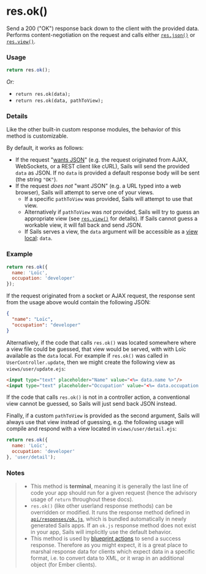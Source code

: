 # res.ok()

Send a 200 ("OK") response back down to the client with the provided data.  Performs content-negotiation on the request and calls either [`res.json()`](/#/documentation/reference/res/res.json.html) or [`res.view()`](/#/documentation/reference/res/res.view.html).


### Usage

```js
return res.ok();
```

_Or:_
+ `return res.ok(data);`
+ `return res.ok(data, pathToView);`


### Details

Like the other built-in custom response modules, the behavior of this method is customizable.

By default, it works as follows:

+ If the request "[wants JSON](/#/documentation/reference/req/req.wantsJSON.html)" (e.g. the request originated from AJAX, WebSockets, or a REST client like cURL), Sails will send the provided `data` as JSON.  If no `data` is provided a default response body will be sent (the string `"OK"`).
+ If the request _does not_ "want JSON" (e.g. a URL typed into a web browser), Sails will attempt to serve one of your views.
  + If a specific `pathToView` was provided, Sails will attempt to use that view.
  + Alternatively if `pathToView` was _not_ provided, Sails will try to guess an appropriate view (see [`res.view()`](/#/documentation/reference/res/res.view.html) for details).  If Sails cannot guess a workable view, it will fall back and send JSON.
  + If Sails serves a view, the `data` argument will be accessible as a [view local](/#/documentation/concepts/Views/Locals.html): `data`.



### Example

```javascript
return res.ok({
  name: 'Loïc',
  occupation: 'developer'
});
```


If the request originated from a socket or AJAX request, the response sent from the usage above would contain the following JSON:

```json
{
  "name": "Loïc",
  "occupation": "developer"
}
```


Alternatively, if the code that calls `res.ok()` was located somewhere where a view file could be guessed, that view would be served, with with Loïc available as the `data` local.  For example if `res.ok()` was called in `UserController.update`, then we might create the following view as `views/user/update.ejs`:

```html
<input type="text" placeholder="Name" value="<%= data.name %>"/>
<input type="text" placeholder="Occupation" value="<%= data.occupation %>"/>
```


If the code that calls `res.ok()` is not in a controller action, a conventional view cannot be guessed, so Sails will just send back JSON instead.


Finally, if a custom `pathToView` is provided as the second argument, Sails will always use that view instead of guessing, e.g. the following usage will compile and respond with a view located in `views/user/detail.ejs`:

```javascript
return res.ok({
  name: 'Loïc',
  occupation: 'developer'
}, 'user/detail');
```



### Notes
> + This method is **terminal**, meaning it is generally the last line of code your app should run for a given request (hence the advisory usage of `return` throughout these docs).
>+ `res.ok()` (like other userland response methods) can be overridden or modified.  It runs the response method defined in [`api/responses/ok.js`](/#/documentation/anatomy/myApp/api/responses/ok.js.html), which is bundled automatically in newly generated Sails apps.  If an `ok.js` response method does not exist in your app, Sails will implicitly use the default behavior.
>+ This method is used by [blueprint actions](/#/documentation/reference/blueprint-api?q=blueprint-actions) to send a success response.  Therefore as you might expect, it is a great place to marshal response data for clients which expect data in a specific format, i.e. to convert data to XML, or it wrap in an additional object (for Ember clients).




<!-- legacy: -->
<!--If a url expression (`url`) is provided, Sails redirects to that URL.-->
<!--
If no `data` is provided a default response body will be sent:

```json
{
  "status": 200
}
```
-->
<!--

If the request "wants JSON" and the `data` is a string, `data` will be wrapped in an object and included under the "message" key:

```json
{
  "status": 200,
  "message": "..."
}
```

-->




<docmeta name="uniqueID" value="resok847363">
<docmeta name="displayName" value="res.ok()">



